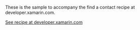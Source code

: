 These is the sample to accompany the find a contact recipe at developer.xamarin.com.

[See recipe at developer.xamarin.com](http://developer.xamarin.com/recipes/ios/shared_resources/contacts/find_a_contact)
